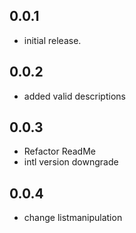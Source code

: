 ## 0.0.1

* initial release.

## 0.0.2

* added valid descriptions

## 0.0.3
* Refactor ReadMe
* intl version downgrade


## 0.0.4
* change listmanipulation
